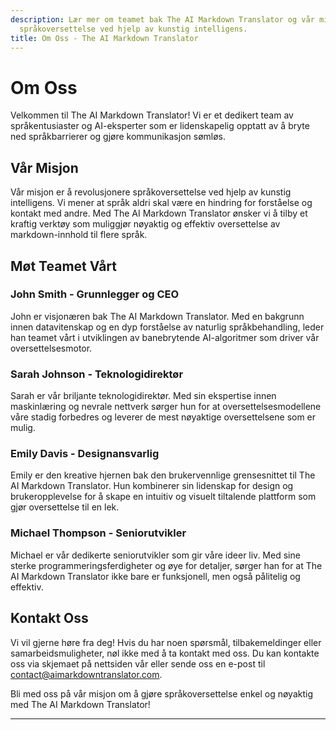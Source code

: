 ```yaml
---
description: Lær mer om teamet bak The AI Markdown Translator og vår misjon om å revolusjonere
  språkoversettelse ved hjelp av kunstig intelligens.
title: Om Oss - The AI Markdown Translator
---
```


# Om Oss

Velkommen til The AI Markdown Translator! Vi er et dedikert team av språkentusiaster og AI-eksperter som er lidenskapelig opptatt av å bryte ned språkbarrierer og gjøre kommunikasjon sømløs.

## Vår Misjon

Vår misjon er å revolusjonere språkoversettelse ved hjelp av kunstig intelligens. Vi mener at språk aldri skal være en hindring for forståelse og kontakt med andre. Med The AI Markdown Translator ønsker vi å tilby et kraftig verktøy som muliggjør nøyaktig og effektiv oversettelse av markdown-innhold til flere språk.

## Møt Teamet Vårt

### John Smith - Grunnlegger og CEO

John er visjonæren bak The AI Markdown Translator. Med en bakgrunn innen datavitenskap og en dyp forståelse av naturlig språkbehandling, leder han teamet vårt i utviklingen av banebrytende AI-algoritmer som driver vår oversettelsesmotor.

### Sarah Johnson - Teknologidirektør

Sarah er vår briljante teknologidirektør. Med sin ekspertise innen maskinlæring og nevrale nettverk sørger hun for at oversettelsesmodellene våre stadig forbedres og leverer de mest nøyaktige oversettelsene som er mulig.

### Emily Davis - Designansvarlig

Emily er den kreative hjernen bak den brukervennlige grensesnittet til The AI Markdown Translator. Hun kombinerer sin lidenskap for design og brukeropplevelse for å skape en intuitiv og visuelt tiltalende plattform som gjør oversettelse til en lek.

### Michael Thompson - Seniorutvikler

Michael er vår dedikerte seniorutvikler som gir våre ideer liv. Med sine sterke programmeringsferdigheter og øye for detaljer, sørger han for at The AI Markdown Translator ikke bare er funksjonell, men også pålitelig og effektiv.

## Kontakt Oss

Vi vil gjerne høre fra deg! Hvis du har noen spørsmål, tilbakemeldinger eller samarbeidsmuligheter, nøl ikke med å ta kontakt med oss. Du kan kontakte oss via skjemaet på nettsiden vår eller sende oss en e-post til contact@aimarkdowntranslator.com.

Bli med oss på vår misjon om å gjøre språkoversettelse enkel og nøyaktig med The AI Markdown Translator!

---